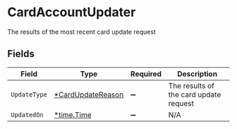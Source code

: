 # CardAccountUpdater

The results of the most recent card update request


## Fields

| Field                                                        | Type                                                         | Required                                                     | Description                                                  |
| ------------------------------------------------------------ | ------------------------------------------------------------ | ------------------------------------------------------------ | ------------------------------------------------------------ |
| `UpdateType`                                                 | [*CardUpdateReason](../../models/shared/cardupdatereason.md) | :heavy_minus_sign:                                           | The results of the card update request                       |
| `UpdatedOn`                                                  | [*time.Time](https://pkg.go.dev/time#Time)                   | :heavy_minus_sign:                                           | N/A                                                          |
